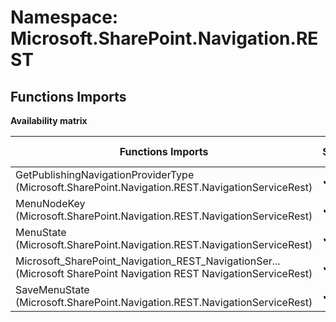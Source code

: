 # Namespace: Microsoft.SharePoint.Navigation.REST

## Functions Imports

**Availability matrix**

Functions Imports | SPO | SP 2019 | SP 2016 | SP 2013
----------|-----|---------|---------|--------
GetPublishingNavigationProviderType (Microsoft.SharePoint.Navigation.REST.NavigationServiceRest) | ✔ | ✔ | ✖ | ✖
MenuNodeKey (Microsoft.SharePoint.Navigation.REST.NavigationServiceRest) | ✔ | ✔ | ✔ | ✔
MenuState (Microsoft.SharePoint.Navigation.REST.NavigationServiceRest) | ✔ | ✔ | ✔ | ✔
<span title="Microsoft_SharePoint_Navigation_REST_NavigationServiceRest">Microsoft_SharePoint_Navigation_REST_NavigationSer...</span> (Microsoft SharePoint Navigation REST NavigationServiceRest) | ✔ | ✔ | ✔ | ✔
SaveMenuState (Microsoft.SharePoint.Navigation.REST.NavigationServiceRest) | ✔ | ✔ | ✖ | ✖
